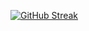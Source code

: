 [![GitHub Streak](https://github-readme-streak-stats-three-sepia.vercel.app?user=Poliklot)](https://git.io/streak-stats)

